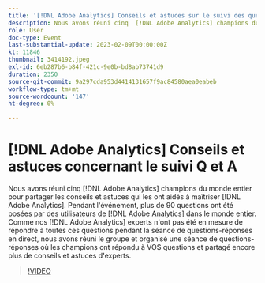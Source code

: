 ```yaml
---
title: '[!DNL Adobe Analytics] Conseils et astuces sur le suivi des questions et astuces concernant les champions'
description: Nous avons réuni cinq  [!DNL Adobe Analytics] champions du monde entier pour partager les conseils et astuces qui les ont aidés à maîtriser [!DNL Adobe Analytics]. During the event, over 90 questions were asked by [!DNL Adobe Analytics] les utilisateurs dans le monde entier. Comme nos  [!DNL Adobe Analytics] experts n'ont pas pu répondre à toutes ces questions pendant la séance de questions/réponses en direct, nous avons réuni le groupe et organisé une session de questions/réponses où les champions ont répondu à VOS questions et partagé encore plus de conseils et astuces d'experts.
role: User
doc-type: Event
last-substantial-update: 2023-02-09T00:00:00Z
kt: 11846
thumbnail: 3414192.jpeg
exl-id: 6eb287b6-b84f-421c-9e0b-bd8ab73741d9
duration: 2350
source-git-commit: 9a297cda953d4414131657f9ac84580aea0eabeb
workflow-type: tm+mt
source-wordcount: '147'
ht-degree: 0%

---
```


# [!DNL Adobe Analytics] Conseils et astuces concernant le suivi Q et A

Nous avons réuni cinq [!DNL Adobe Analytics] champions du monde entier pour partager les conseils et astuces qui les ont aidés à maîtriser [!DNL Adobe Analytics]. Pendant l&#39;événement, plus de 90 questions ont été posées par des utilisateurs de [!DNL Adobe Analytics] dans le monde entier. Comme nos [!DNL Adobe Analytics] experts n&#39;ont pas été en mesure de répondre à toutes ces questions pendant la séance de questions-réponses en direct, nous avons réuni le groupe et organisé une séance de questions-réponses où les champions ont répondu à VOS questions et partagé encore plus de conseils et astuces d&#39;experts.

>[!VIDEO](https://video.tv.adobe.com/v/3414192/?quality=12&learn=on)
